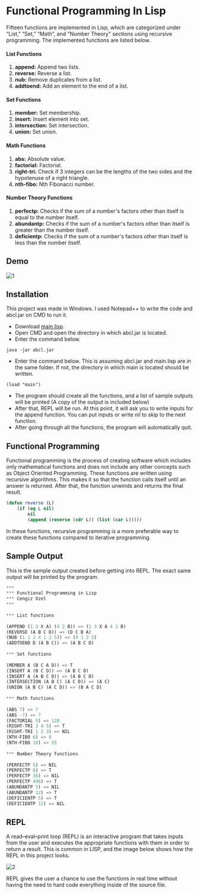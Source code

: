 # Functional Programming In Lisp  
  
Fifteen functions are implemented in Lisp, which are categorized under “List,” “Set,” “Math”, and "Number Theory" sections using recursive programming. The implemented functions are listed below.
  
#### List Functions
1. **append:** Append two lists.
2. **reverse:** Reverse a list.
3. **nub:** Remove duplicates from a list.
4. **addtoend:** Add an element to the end of a list.
  
#### Set Functions
1. **member:** Set membership.
2. **insert:** Insert element into set.
3. **intersection:** Set intersection.
4. **union:** Set union.
  
#### Math Functions
1. **abs:** Absolute value.
2. **factorial:** Factorial.
3. **right-tri:** Check if 3 integers can be the lengths of the two sides and the hypotenuse of a right triangle.
4. **nth-fibo:** Nth Fibonacci number.
  
#### Number Theory Functions
1. **perfectp:** Checks if the sum of a number's factors other than itself is equal to the number itself.
2. **abundantp:** Checks if the sum of a number's factors other than itself is greater than the number itself.
3. **deficientp:** Checks if the sum of a number's factors other than itself is less than the number itself.
  
## Demo
![1](https://user-images.githubusercontent.com/60388555/104777312-74e00680-5749-11eb-8222-49ed2d7a9226.PNG)

## Installation  
This project was made in Windows. I used Notepad++ to write the code and abcl.jar on CMD to run it.  
- Download 
[main.lisp](https://github.com/cengizozel/Functional-Programming-In-Lisp/archive/main.zip).
- Open CMD and open the directory in which abcl.jar is located.  
- Enter the command below.
```batch
java -jar abcl.jar
```
- Enter the command below. This is assuming abcl.jar and main.lisp are in the same folder. If not, the directory in which main is located should be written.  
```batch
(load "main")
```
- The program should create all the functions, and a list of sample outputs will be printed (A copy of the output is included below)  
- After that, REPL will be run. At this point, it will ask you to write inputs for the append function. You can put inputs or write nil to skip to the next function.  
- After going through all the functions, the program will automatically quit.

## Functional Programming
Functional programming is the process of creating software which includes only mathematical functions and does not include any other concepts such as Object Oriented Programming. These functions are written using recursive algorithms. This makes it so that the function calls itself until an answer is returned. After that, the function unwinds and returns the final result.
```lisp
(defun reverse (L)
	(if (eq L nil)
		nil
		(append (reverse (cdr L)) (list (car L)))))
```
In these functions, recursive programming is a more preferable way to create these functions compared to iterative programming.
  
## Sample Output

This is the sample output created before getting into REPL. The exact same output will be printed by the program.  
 
```lisp 
***  
*** Functional Programming in Lisp  
*** Cengiz Ozel  
***  
  
*** List functions  
  
(APPEND (1 3 X A) (4 2 B)) => (1 3 X A 4 2 B)  
(REVERSE (A B C D)) => (D C B A)  
(NUB (1 1 2 4 1 2 5)) => (4 1 2 5)  
(ADDTOEND D (A B C)) => (A B C D)  
  
*** Set functions  
  
(MEMBER A (B C A D)) => T  
(INSERT A (B C D)) => (A B C D)  
(INSERT A (A B C D)) => (A B C D)  
(INTERSECTION (A B C) (A C D)) => (A C)  
(UNION (A B C) (A C D)) => (B A C D)  
  
*** Math functions  
  
(ABS 7) => 7  
(ABS -7) => 7  
(FACTORIAL 5) => 120  
(RIGHT-TRI 3 4 5) => T  
(RIGHT-TRI 1 2 3) => NIL  
(NTH-FIBO 6) => 8  
(NTH-FIBO 10) => 55  
  
*** Number Theory functions  
  
(PERFECTP 5) => NIL  
(PERFECTP 6) => T  
(PERFECTP 36) => NIL  
(PERFECTP 496) => T  
(ABUNDANTP 5) => NIL  
(ABUNDANTP 12) => T  
(DEFICIENTP 5) => T  
(DEFICIENTP 12) => NIL
```  

## REPL
A read–eval–print loop (REPL) is an interactive program that takes inputs from the user and executes the appropriate functions with them in order to return a result. This is common in LISP, and the image below shows how the REPL in this project looks.

![2](https://user-images.githubusercontent.com/60388555/104777419-9e992d80-5749-11eb-9501-5879d478df20.PNG)

REPL gives the user a chance to use the functions in real time without having the need to hard code everything inside of the source file.
